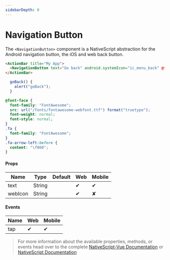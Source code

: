 ```yaml
---
sidebarDepth: 0
---
```

# Navigation Button

The `<NavigationButton>` component is a NativeScript abstraction for the Android navigation button, the iOS and web back button.

<DocExampleBox codeBox="https://codesandbox.io/s/9y51w9oj54">

```html
<ActionBar title="My App">
  <NavigationButton text="Go back" android.systemIcon="ic_menu_back" @tap="goBack" webIcon="fa fa-arrow-left" />
</ActionBar>
```

```js
  goBack() {
    alert("goBack");
  }
```

```scss
@font-face {
  font-family: "FontAwesome";
  src: url("/fonts/fontawesome-webfont.ttf") format("truetype");
  font-weight: normal;
  font-style: normal;
}
.fa {
  font-family: "FontAwesome";
}
.fa-arrow-left:before {
  content: "\f060";
}
```

<NavigationButtonDoc />
</DocExampleBox>

#### Props

| Name    | Type   | Default | Web | Mobile |
| ------- | ------ | ------- | --- | ------ |
| text    | String |         | ✔   | ✔      |
| webIcon | String |         | ✔   | ✘      |

#### Events

| Name | Web | Mobile |
| ---- | --- | ------ |
| tap  | ✔   | ✔      |

> For more information about the available properties, methods, or events head over to the complete [NativeScript-Vue Documentation](https://nativescript-vue.org/en/docs/elements/action-bar/navigation-button/)
> or [NativeScript Documentation](https://docs.nativescript.org/api-reference/classes/_ui_action_bar_.navigationbutton)
